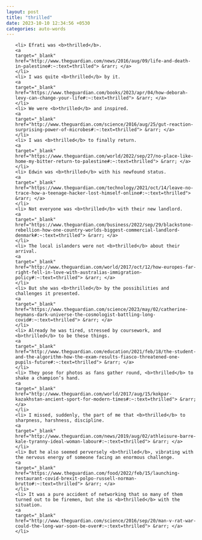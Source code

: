 ```yaml
---
layout: post
title: "thrilled"
date: 2023-10-10 12:34:56 +0530
categories: auto-words
---
```

<ol>

    <li> Efrati was <b>thrilled</b>.
    <a 
    target="_blank" 
    href="http://www.theguardian.com/news/2016/aug/09/life-and-death-in-palestine#:~:text=thrilled"> &rarr; </a>
    </li>
    <li> I was quite <b>thrilled</b> by it.
    <a 
    target="_blank" 
    href="https://www.theguardian.com/books/2023/apr/04/how-deborah-levy-can-change-your-life#:~:text=thrilled"> &rarr; </a>
    </li>
    <li> We were <b>thrilled</b> and inspired.
    <a 
    target="_blank" 
    href="http://www.theguardian.com/science/2016/aug/25/gut-reaction-surprising-power-of-microbes#:~:text=thrilled"> &rarr; </a>
    </li>
    <li> I was <b>thrilled</b> to finally return.
    <a 
    target="_blank" 
    href="https://www.theguardian.com/world/2022/sep/27/no-place-like-home-my-bitter-return-to-palestine#:~:text=thrilled"> &rarr; </a>
    </li>
    <li> Edwin was <b>thrilled</b> with his newfound status.
    <a 
    target="_blank" 
    href="https://www.theguardian.com/technology/2021/oct/14/leave-no-trace-how-a-teenage-hacker-lost-himself-online#:~:text=thrilled"> &rarr; </a>
    </li>
    <li> Not everyone was <b>thrilled</b> with their new landlord.
    <a 
    target="_blank" 
    href="https://www.theguardian.com/business/2022/sep/29/blackstone-rebellion-how-one-country-worlds-biggest-commercial-landlord-denmark#:~:text=thrilled"> &rarr; </a>
    </li>
    <li> The local islanders were not <b>thrilled</b> about their arrival.
    <a 
    target="_blank" 
    href="http://www.theguardian.com/world/2017/oct/12/how-europes-far-right-fell-in-love-with-australias-immigration-policy#:~:text=thrilled"> &rarr; </a>
    </li>
    <li> But she was <b>thrilled</b> by the possibilities and challenges it presented.
    <a 
    target="_blank" 
    href="https://www.theguardian.com/science/2023/may/02/catherine-heymans-dark-universe-the-cosmologist-battling-long-covid#:~:text=thrilled"> &rarr; </a>
    </li>
    <li> Already he was tired, stressed by coursework, and <b>thrilled</b> to be these things.
    <a 
    target="_blank" 
    href="http://www.theguardian.com/education/2021/feb/18/the-student-and-the-algorithm-how-the-exam-results-fiasco-threatened-one-pupils-future#:~:text=thrilled"> &rarr; </a>
    </li>
    <li> They pose for photos as fans gather round, <b>thrilled</b> to shake a champion’s hand.
    <a 
    target="_blank" 
    href="http://www.theguardian.com/world/2017/aug/15/kokpar-kazakhstan-ancient-sport-for-modern-times#:~:text=thrilled"> &rarr; </a>
    </li>
    <li> I missed, suddenly, the part of me that <b>thrilled</b> to sharpness, harshness, discipline.
    <a 
    target="_blank" 
    href="http://www.theguardian.com/news/2019/aug/02/athleisure-barre-kale-tyranny-ideal-woman-labour#:~:text=thrilled"> &rarr; </a>
    </li>
    <li> But he also seemed perversely <b>thrilled</b>, vibrating with the nervous energy of someone facing an enormous challenge.
    <a 
    target="_blank" 
    href="https://www.theguardian.com/food/2022/feb/15/launching-restaurant-covid-brexit-polpo-russell-norman-brutto#:~:text=thrilled"> &rarr; </a>
    </li>
    <li> It was a pure accident of networking that so many of them turned out to be firemen, but she is <b>thrilled</b> with the situation.
    <a 
    target="_blank" 
    href="http://www.theguardian.com/science/2016/sep/20/man-v-rat-war-could-the-long-war-soon-be-over#:~:text=thrilled"> &rarr; </a>
    </li>